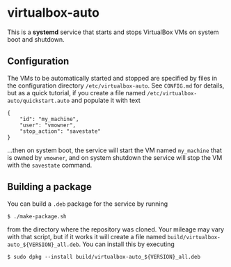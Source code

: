 virtualbox-auto
===============

This is a **systemd** service that starts and stops VirtualBox VMs on
system boot and shutdown.

## Configuration

The VMs to be automatically started and stopped are specified by files 
in the configuration directory `/etc/virtualbox-auto`. See 
`CONFIG.md` for details, but as a quick tutorial, if you create a file
named `/etc/virtualbox-auto/quickstart.auto` and populate it with text

    {
        "id": "my_machine",
        "user": "vmowner",             
        "stop_action": "savestate"
    }

...then on system boot, the service will start the VM named 
`my_machine` that is owned by `vmowner`, and on system shutdown the
service will stop the VM with the `savestate` command.

## Building a package

You can build a `.deb` package for the service by running 

    $ ./make-package.sh

from the directory where the repository was cloned. Your mileage may 
vary with that script, but if it works it will create a file named 
`build/virtualbox-auto_${VERSION}_all.deb`. You can install this by 
executing 

    $ sudo dpkg --install build/virtualbox-auto_${VERSION}_all.deb


